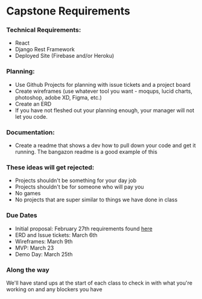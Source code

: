# Capstone Requirements

### Technical Requirements:
- React
- Django Rest Framework
- Deployed Site (Firebase and/or Heroku)

### Planning:
- Use Github Projects for planning with issue tickets and a project board
- Create wireframes (use whatever tool you want - moqups, lucid charts, photoshop, adobe XD, Figma, etc.)
- Create an ERD
- If you have not fleshed out your planning enough, your manager will not let you code.

### Documentation:
- Create a readme that shows a dev how to pull down your code and get it running. The bangazon readme is a good example of this

### These ideas will get rejected:
- Projects shouldn't be something for your day job
- Projects shouldn't be for someone who will pay you
- No games
- No projects that are super similar to things we have done in class


### Due Dates
- Initial proposal: February 27th requirements found [here](https://github.com/nss-evening-cohort-12/Capstone-Requirements/blob/main/proposal_requirements.md)
- ERD and Issue tickets: March 6th
- Wireframes: March 9th
- MVP: March 23
- Demo Day: March 25th 

### Along the way
We'll have stand ups at the start of each class to check in with what you're working on and any blockers you have
